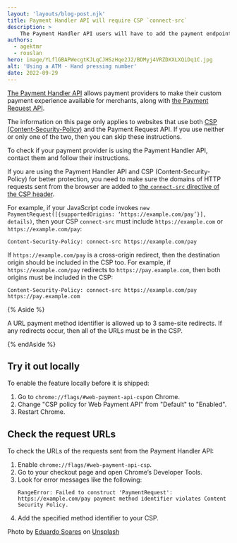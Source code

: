 ```yaml
---
layout: 'layouts/blog-post.njk'
title: Payment Handler API will require CSP `connect-src`
description: >
    The Payment Handler API users will have to add the payment endpoint to the `connect-src` directive if you are using CSP.
authors:
  - agektmr
  - rouslan
hero: image/YLflGBAPWecgtKJLqCJHSzHqe2J2/BDMyj4VRZDXXLXQiDq1C.jpg
alt: 'Using a ATM - Hand pressing number'
date: 2022-09-29
---
```


[The Payment Handler API](https://web.dev/web-based-payment-apps-overview/)
allows payment providers to make their custom payment experience available for
merchants, along with [the Payment Request
API](https://web.dev/how-payment-request-api-works/).

The information on this page only applies to websites that use both [CSP
(Content-Security-Policy)](https://developer.mozilla.org/docs/Web/HTTP/Headers/Content-Security-Policy/)
and the Payment Request API. If you use neither or only one of the two, then you
can skip these instructions. 

To check if your payment provider is using the Payment Handler API, contact them
and follow their instructions.

If you are using the Payment Handler API and CSP (Content-Security-Policy) for
better protection, you need to make sure the domains of HTTP requests sent from
the browser are added to [the `connect-src` directive of the CSP
header](https://developer.mozilla.org/docs/Web/HTTP/Headers/Content-Security-Policy/connect-src).

For example, if your JavaScript code invokes `new
PaymentRequest([{supportedOrigins: ‘https://example.com/pay’}], details)`, then
your CSP `connect-src` must include `https://example.com` or
`https://example.com/pay`:

```http
Content-Security-Policy: connect-src https://example.com/pay  
```

If `https://example.com/pay` is a cross-origin redirect, then the destination
origin should be included in the CSP too. For example, if
`https://example.com/pay` redirects to `https://pay.example.com`, then both
origins must be included in the CSP:

```http
Content-Security-Policy: connect-src https://example.com/pay https://pay.example.com
```

{% Aside %}

 A URL payment method identifier is allowed up to 3 same-site redirects. If any
 redirects occur, then all of the URLs must be in the CSP.

{% endAside %}

## Try it out locally

To enable the feature locally before it is shipped:

1. Go to `chrome://flags/#web-payment-api-csp`on Chrome.
2. Change "CSP policy for Web Payment API" from "Default" to "Enabled".
3. Restart Chrome.

## Check the request URLs

To check the URLs of the requests sent from the Payment Handler API:

1. Enable  `chrome://flags/#web-payment-api-csp`.
2. Go to your checkout page and open Chrome’s Developer Tools.
3. Look for error messages like the following:
    ```text
    RangeError: Failed to construct 'PaymentRequest': https://example.com/pay payment method identifier violates Content Security Policy.
    ```
4. Add the specified method identifier to your CSP.

Photo by <a href="https://unsplash.com/@eduschadesoares?utm_source=unsplash&utm_medium=referral&utm_content=creditCopyText">Eduardo Soares</a> on <a href="https://unsplash.com/?utm_source=unsplash&utm_medium=referral&utm_content=creditCopyText">Unsplash</a>

